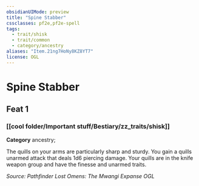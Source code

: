 ```yaml
---
obsidianUIMode: preview
title: "Spine Stabber"
cssclasses: pf2e,pf2e-spell
tags:
  - trait/shisk
  - trait/common
  - category/ancestry
aliases: "Item.21ng7HoNy8KZ8YT7"
license: OGL
---
```

# Spine Stabber
## Feat 1
### [[cool folder/Important stuff/Bestiary/zz_traits/shisk]]

**Category** ancestry; 




The quills on your arms are particularly sharp and sturdy. You gain a quills unarmed attack that deals 1d6 piercing damage. Your quills are in the knife weapon group and have the finesse and unarmed traits.

*Source: Pathfinder Lost Omens: The Mwangi Expanse*
*OGL*